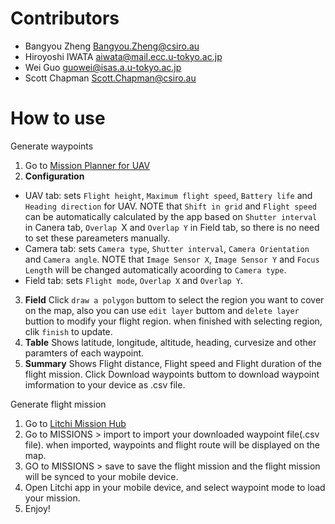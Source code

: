 
# Contributors

- Bangyou Zheng <Bangyou.Zheng@csiro.au>
- Hiroyoshi IWATA <aiwata@mail.ecc.u-tokyo.ac.jp>
- Wei Guo <guowei@isas.a.u-tokyo.ac.jp>
- Scott Chapman <Scott.Chapman@csiro.au>

# How to use

Generate waypoints
1. Go to [Mission Planner for UAV](https://croptsrv-cdc.it.csiro.au/shiny/users/zhe00a/missionplanner/)
2. **Configuration**
  - UAV tab: sets `Flight height`, `Maximum flight speed`, `Battery life` and `Heading direction` for UAV. NOTE that `Shift in grid` and `Flight speed` can be automatically calculated by the app based on `Shutter interval` in Canera tab, `Overlap `X and `Overlap Y` in Field tab, so there is no need to set these pareameters manually.
  - Camera tab: sets `Camera type`, `Shutter interval`, `Camera Orientation` and `Camera angle`. NOTE that `Image Sensor X`, `Image Sensor Y` and `Focus Lengt`h will be changed automatically acoording to `Camera type`.
  - Field tab: sets `Flight mode`, `Overlap X` and `Overlap Y`.
3. **Field** 
  Click `draw a polygon` buttom to select the region you want to cover on the map, also you can use `edit layer` buttom and `delete layer` buttion to modify your flight region. when finished with selecting region, clik `finish` to update.
4. **Table**
  Shows latitude, longitude, altitude, heading, curvesize and other paramters of each waypoint.
5. **Summary**
  Shows Flight distance, Flight speed and Flight duration of the flight mission. 
  Click Download waypoints buttom to download waypoint imformation to your device as .csv file.

Generate flight mission

1. Go to [Litchi Mission Hub](https://flylitchi.com/hub)
2. Go to MISSIONS > import to import your downloaded waypoint file(.csv file). when imported, waypoints and flight route will be displayed on the map.
3. GO to MISSIONS > save to save the flight mission and the flight mission will be synced to your mobile device.
4. Open Litchi app in your mobile device, and select waypoint mode to load your mission.
5. Enjoy!

